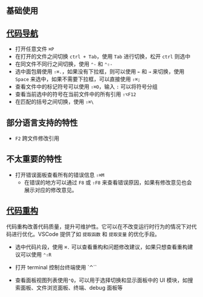 ## 基础使用



## [代码导航](https://code.visualstudio.com/docs/editor/editingevolved#_reference-information)

- 打开任意文件 `⌘P`
- 在打开的文件之间切换 `ctrl + Tab`，使用 `Tab` 进行切换，松开 `ctrl` 则选中
- 在同文件不同行之间切换，使用 `⌃-` 和 `⌃⇧-`
- 选中面包屑使用 `⇧⌘.`，如果没有下拉框，则可以使用 `←` 和 `→` 来切换，使用 `Space` 来选中，如果不需要下拉框，可以直接使用 `⇧⌘;`
- 查看文件中的标记符号可以使用 `⇧⌘O`，输入 `:` 可以将符号分组
- 查看当前选中的符号在当前文件中的所有引用 `⇧⌥F12`
- 在匹配的括号之间切换，使用 `⇧⌘\`

## 部分语言支持的特性
- `F2` 跨文件修改引用

## 不太重要的特性
- 打开错误面板查看所有的错误信息 `⇧⌘M`
  - 在错误的地方可以通过 `F8` 或 `⇧F8` 来查看错误原因，如果有修改意见也会展示对应的修改意见。

## [代码重构](https://code.visualstudio.com/docs/editor/refactoring)

代码重构改善代码质量，提升可维护性。它可以在不改变运行时行为的情况下对代码进行优化。VSCode 提供了如 `提取函数` 和 `提取变量` 的优化手段。

- 选中代码片段，使用 `⌘.` 可以查看重构和问题修改建议，如果只想查看重构建议可以使用 `⌃⇧R`




- 打开 terminal 控制台终端使用 `⌃\``  
- 查看面板视图列表使用`⌃Q`，可以用于选择切换和显示面板中的 UI 模块，如搜索面板、文件浏览面板、终端、debug 面板等 